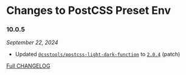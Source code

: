 # Changes to PostCSS Preset Env

### 10.0.5

_September 22, 2024_

- Updated [`@csstools/postcss-light-dark-function`](https://github.com/csstools/postcss-plugins/tree/main/plugins/postcss-light-dark-function) to [`2.0.4`](https://github.com/csstools/postcss-plugins/tree/main/plugins/postcss-light-dark-function/CHANGELOG.md#204) (patch)

[Full CHANGELOG](https://github.com/csstools/postcss-plugins/tree/main/plugin-packs/postcss-preset-env/CHANGELOG.md)
